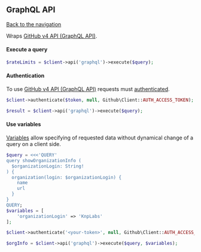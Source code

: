 ## GraphQL API
[Back to the navigation](README.md)

Wraps [GitHub v4 API (GraphQL API)](http://developer.github.com/v4/).

#### Execute a query

```php
$rateLimits = $client->api('graphql')->execute($query);
```

#### Authentication

To use [GitHub v4 API (GraphQL API)](http://developer.github.com/v4/) requests must [authenticated]((../security.md)).

```php
$client->authenticate($token, null, Github\Client::AUTH_ACCESS_TOKEN);

$result = $client->api('graphql')->execute($query);
```

#### Use variables

[Variables](https://developer.github.com/v4/guides/forming-calls/#working-with-variables) allow specifying of requested data without dynamical change of a query on a client side.

```php
$query = <<<'QUERY'
query showOrganizationInfo (
  $organizationLogin: String!
) {
  organization(login: $organizationLogin) {
    name
    url
  }
}
QUERY;
$variables = [
    'organizationLogin' => 'KnpLabs'
];

$client->authenticate('<your-token>', null, Github\Client::AUTH_ACCESS_TOKEN);

$orgInfo = $client->api('graphql')->execute($query, $variables);
```
